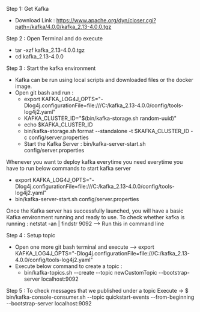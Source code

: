 Step 1: Get Kafka
* Download Link : https://www.apache.org/dyn/closer.cgi?path=/kafka/4.0.0/kafka_2.13-4.0.0.tgz

Step 2 : Open Terminal and do execute
* tar -xzf kafka_2.13-4.0.0.tgz
* cd kafka_2.13-4.0.0

Step 3 : Start the kafka environment
* Kafka can be run using local scripts and downloaded files or the docker image.
* Open git bash and run :
    * export KAFKA_LOG4J_OPTS="-Dlog4j.configurationFile=file:///C:/kafka_2.13-4.0.0/config/tools-log4j2.yaml"
    * KAFKA_CLUSTER_ID="$(bin/kafka-storage.sh random-uuid)"
    * echo $KAFKA_CLUSTER_ID
    * bin/kafka-storage.sh format --standalone -t $KAFKA_CLUSTER_ID -c config/server.properties
    * Start the Kafka Server : bin/kafka-server-start.sh config/server.properties

Whenever you want to deploy kafka everytime you need everytime you have to run below commands to start kafka server
* export KAFKA_LOG4J_OPTS="-Dlog4j.configurationFile=file:///C:/kafka_2.13-4.0.0/config/tools-log4j2.yaml"
* bin/kafka-server-start.sh config/server.properties

Once the Kafka server has successfully launched, you will have a basic Kafka environment running and ready to use.
To check whether kafka is running : netstat -an | findstr 9092 --> Run this in command line

Step 4 : Setup topic
* Open one more git bash terminal and execute --> export KAFKA_LOG4J_OPTS="-Dlog4j.configurationFile=file:///C:/kafka_2.13-4.0.0/config/tools-log4j2.yaml"
* Execute below command to create a topic :
    * bin/kafka-topics.sh --create --topic newCustomTopic --bootstrap-server localhost:9092


Step 5 : To check messages that we published under a topic 
Execute -> $ bin/kafka-console-consumer.sh --topic quickstart-events --from-beginning --bootstrap-server localhost:9092
